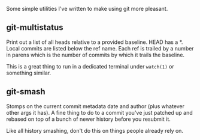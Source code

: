 Some simple utilities I've written to make using git more pleasant.

## git-multistatus

Print out a list of all heads relative to a provided baseline.  HEAD
has a *. Local commits are listed below the ref name. Each ref is
trailed by a number in parens which is the number of commits by which
it trails the baseline.

This is a great thing to run in a dedicated terminal under `watch(1)`
or something similar.

## git-smash

Stomps on the current commit metadata date and author (plus whatever
other args it has). A fine thing to do to a commit you've just patched
up and rebased on top of a bunch of newer history before you resubmit
it.

Like all history smashing, don't do this on things people already rely
on.
